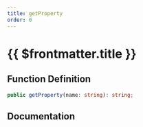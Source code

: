 ```yaml
---
title: getProperty
order: 0
---
```


# {{ $frontmatter.title }}

## Function Definition

```ts
public getProperty(name: string): string;
```

## Documentation

<!--@include: ./parts/getProperty.md-->
